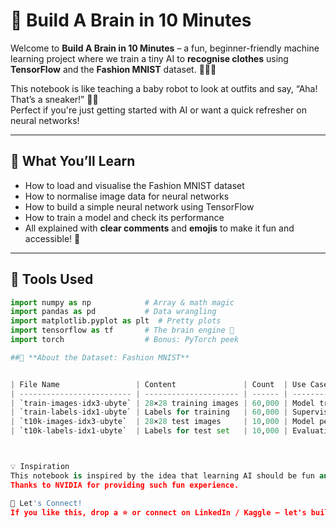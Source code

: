 # 🧠 Build A Brain in 10 Minutes

Welcome to **Build A Brain in 10 Minutes** – a fun, beginner-friendly machine learning project where we train a tiny AI to **recognise clothes** using **TensorFlow** and the **Fashion MNIST** dataset. 👕👗👞

This notebook is like teaching a baby robot to look at outfits and say, “Aha! That’s a sneaker!” 🤖💡  
Perfect if you're just getting started with AI or want a quick refresher on neural networks!

---

## 🚀 What You’ll Learn
- How to load and visualise the Fashion MNIST dataset
- How to normalise image data for neural networks
- How to build a simple neural network using TensorFlow
- How to train a model and check its performance
- All explained with **clear comments** and **emojis** to make it fun and accessible! 🎉

---

## 🧰 Tools Used
```python
import numpy as np            # Array & math magic
import pandas as pd           # Data wrangling
import matplotlib.pyplot as plt  # Pretty plots
import tensorflow as tf       # The brain engine 🧠
import torch                  # Bonus: PyTorch peek

##👗 **About the Dataset: Fashion MNIST**


| File Name                 | Content               | Count  | Use Case               |
| ------------------------- | --------------------- | ------ | ---------------------- |
| `train-images-idx3-ubyte` | 28×28 training images | 60,000 | Model training input   |
| `train-labels-idx1-ubyte` | Labels for training   | 60,000 | Supervised learning    |
| `t10k-images-idx3-ubyte`  | 28×28 test images     | 10,000 | Model performance test |
| `t10k-labels-idx1-ubyte`  | Labels for test set   | 10,000 | Evaluation & metrics   |



💡 Inspiration
This notebook is inspired by the idea that learning AI should be fun and friendly. Whether you're just getting started or building a portfolio, this mini project shows how approachable deep learning can be.
Thanks to NVIDIA for providing such fun experience.

🙌 Let's Connect!
If you like this, drop a ⭐ or connect on LinkedIn / Kaggle – let's build cool AI projects together!

